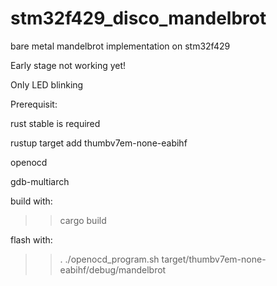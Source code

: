 # stm32f429_disco_mandelbrot
bare metal mandelbrot implementation on stm32f429

Early stage not working yet!

Only LED blinking 

Prerequisit:

 rust stable is required 
 
 rustup target add  thumbv7em-none-eabihf
 
 openocd
 
 gdb-multiarch
 
 

build with:
>> cargo build

flash with:
>> . ./openocd_program.sh target/thumbv7em-none-eabihf/debug/mandelbrot
